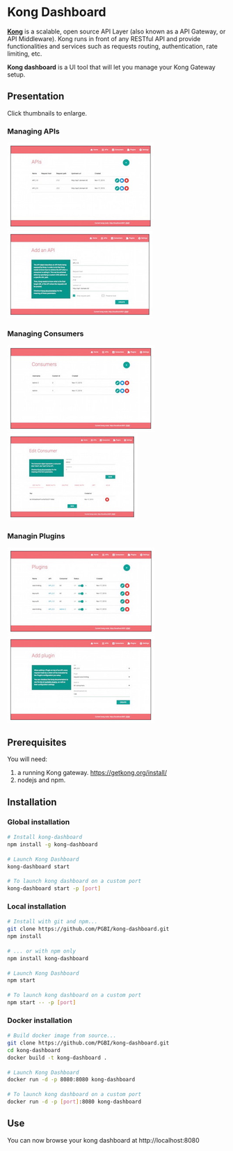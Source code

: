 # Kong Dashboard

[**Kong**](https://getkong.org/) is a scalable, open source API Layer (also known as a API Gateway, or API Middleware). Kong runs in front of any RESTful API and provide functionalities
and services such as requests routing, authentication, rate limiting, etc.

**Kong dashboard** is a UI tool that will let you manage your Kong Gateway setup.

## Presentation

Click thumbnails to enlarge.

### Managing APIs

[![Listing APIs](screenshots/apis_list_thumbnail.jpg)](screenshots/apis_list.jpg?raw=true)
[![Adding API](screenshots/api_add_thumbnail.jpg)](screenshots/api_add.jpg?raw=true)

### Managing Consumers

[![Listing Consumers](screenshots/consumers_list_thumbnail.jpg)](screenshots/consumers_list.jpg?raw=true)
[![Editing Consumer](screenshots/consumer_edit_thumbnail.jpg)](screenshots/consumer_edit.jpg?raw=true)

### Managin Plugins

[![Listing Plugins](screenshots/plugins_list_thumbnail.jpg)](screenshots/plugins_list.jpg?raw=true)
[![Adding Plugin](screenshots/plugin_add_thumbnail.jpg)](screenshots/plugin_add.jpg?raw=true)

## Prerequisites

You will need:

1. a running Kong gateway. https://getkong.org/install/
2. nodejs and npm.

## Installation

### Global installation

```bash
# Install kong-dashboard
npm install -g kong-dashboard

# Launch Kong Dashboard
kong-dashboard start

# To launch kong dashboard on a custom port
kong-dashboard start -p [port]
```

### Local installation

```bash
# Install with git and npm...
git clone https://github.com/PGBI/kong-dashboard.git
npm install

# ... or with npm only
npm install kong-dashboard

# Launch Kong Dashboard
npm start

# To launch kong dashboard on a custom port
npm start -- -p [port]
```

### Docker installation

```bash
# Build docker image from source...
git clone https://github.com/PGBI/kong-dashboard.git
cd kong-dashboard
docker build -t kong-dashboard .

# Launch Kong Dashboard
docker run -d -p 8080:8080 kong-dashboard

# To launch kong dashboard on a custom port
docker run -d -p [port]:8080 kong-dashboard
```

## Use

You can now browse your kong dashboard at http://localhost:8080

